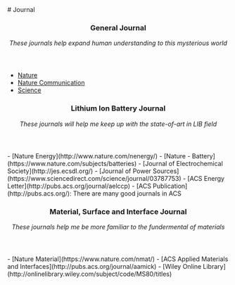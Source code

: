<section class="thirteen columns" markdown="1">
# Journal
<article markdown="1">
<header>
<h1>General Journal</h1>
<span><address>These journals help expand human understanding to this mysterious world </address></span>
</header>

- [Nature](http://www.nature.com)
- [Nature Communication](http://www.nature.com/ncomms/)
- [Science](http://www.sciencemag.org/)
</article>

<article markdown="1">
<header>
<h1>Lithium Ion Battery Journal</h1>
<span><address>These journals will help me keep up with the state-of-art in LIB field</address></span>
</header>
- [Nature Energy](http://www.nature.com/nenergy/)  
- [Nature - Battery](https://www.nature.com/subjects/batteries)  
- [Journal of Electrochemical Society](http://jes.ecsdl.org/)  
- [Journal of Power Sources](https://www.sciencedirect.com/science/journal/03787753)  
- [ACS Energy Letter](http://pubs.acs.org/journal/aelccp)  
- [ACS Publication](http://pubs.acs.org/): There are many good journals in ACS

</article>

<article markdown="1">
<header>
<h1>Material, Surface and Interface Journal</h1>
<span><address>These journals help me be more familiar to  the fundermental of materials</address></span>
</header>
- [Nature Material](https://www.nature.com/nmat/)  
- [ACS Applied Materials and Interfaces](http://pubs.acs.org/journal/aamick)  
- [Wiley Online Library](http://onlinelibrary.wiley.com/subject/code/MS80/titles)  
 
</article>


</section>
